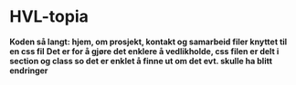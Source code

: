 # HVL-topia
**Koden så langt: hjem, om prosjekt, kontakt og samarbeid filer knyttet til en css fil**
**Det er for å gjøre det enklere å vedlikholde, css filen er delt i section og class so det er enklet å finne ut om det evt. skulle ha blitt endringer**

